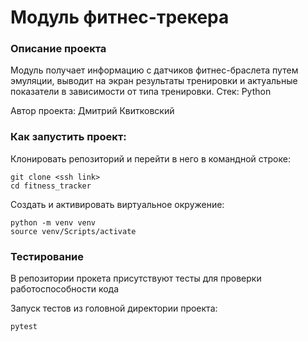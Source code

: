# Модуль фитнес-трекера
### Описание проекта
Модуль получает информацию с датчиков фитнес-браслета путем эмуляции, выводит на экран результаты тренировки и актуальные показатели в зависимости от типа тренировки.
Стек: Python

Автор проекта: Дмитрий Квитковский

### Как запустить проект:

Клонировать репозиторий и перейти в него в командной строке:

```
git clone <ssh link>
cd fitness_tracker
```

Cоздать и активировать виртуальное окружение:

```
python -m venv venv
source venv/Scripts/activate
```

### Тестирование

В репозитории прокета присутствуют тесты для проверки работоспособности кода

Запуск тестов из головной директории проекта:
```
pytest
```

